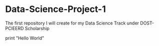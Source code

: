 # Data-Science-Project-1
The first repository I will create for my Data Science Track under DOST-PCIEERD Scholarship

print "Hello World"
